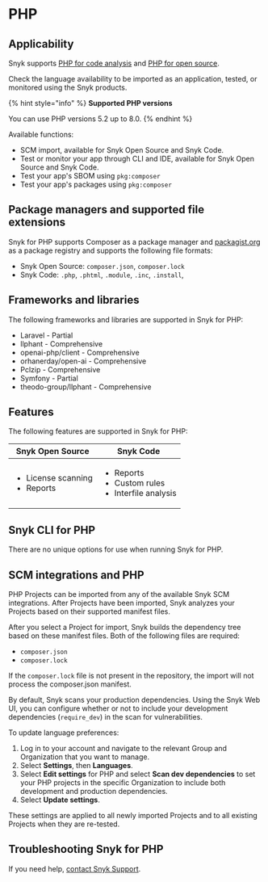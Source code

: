 # PHP

## Applicability

Snyk supports [PHP for code analysis](php-for-code-analysis.md) and [PHP for open source](php-for-open-source.md).

Check the language availability to be imported as an application, tested, or monitored using the Snyk products.&#x20;

{% hint style="info" %}
**Supported PHP versions**

You can use PHP versions 5.2 up to 8.0.
{% endhint %}

Available functions:

* SCM import, available for Snyk Open Source and Snyk Code.&#x20;
* Test or monitor your app through CLI and IDE, available for Snyk Open Source and Snyk Code.
* Test your app's SBOM using `pkg:composer`&#x20;
* Test your app's packages using `pkg:composer`

## Package managers and supported file extensions

Snyk for PHP supports Composer as a package manager and [packagist.org](https://packagist.org/) as a package registry and supports the following file formats:

* Snyk Open Source: `composer.json`, `composer.lock`
* Snyk Code: `.php`, `.phtml`, `.module`, `.inc`, `.install`,

## Frameworks and libraries

The following frameworks and libraries are supported in Snyk for PHP:&#x20;

* Laravel - Partial&#x20;
* llphant - Comprehensive&#x20;
* openai-php/client - Comprehensive&#x20;
* orhanerday/open-ai - Comprehensive&#x20;
* Pclzip - Comprehensive&#x20;
* Symfony - Partial&#x20;
* theodo-group/llphant - Comprehensive

## Features

The following features are supported in Snyk for PHP:

| Snyk Open Source                                    | Snyk Code                                                                  |
| --------------------------------------------------- | -------------------------------------------------------------------------- |
| <ul><li>License scanning </li><li>Reports</li></ul> | <ul><li>Reports</li><li>Custom rules </li><li>Interfile analysis</li></ul> |

## Snyk CLI for PHP

There are no unique options for use when running Snyk for PHP.

## SCM integrations and PHP

PHP Projects can be imported from any of the available Snyk SCM integrations. After Projects have been imported, Snyk analyzes your Projects based on their supported manifest files.

After you select a Project for import, Snyk builds the dependency tree based on these manifest files. Both of the following files are required:

* `composer.json`
* `composer.lock`

If the `composer.lock` file is not present in the repository, the import will not process the composer.json manifest.

By default, Snyk scans your production dependencies. Using the Snyk Web UI, you can configure whether or not to include your development dependencies (`require_dev`) in the scan for vulnerabilities.

To update language preferences:

1. Log in to your account and navigate to the relevant Group and Organization that you want to manage.
2. Select **Settings**, then **Languages**.
3. Select **Edit settings** for PHP and select **Scan dev dependencies** to set your PHP projects in the specific Organization to include both development and production dependencies.
4. Select **Update settings**.

These settings are applied to all newly imported Projects and to all existing Projects when they are re-tested.

## Troubleshooting Snyk for PHP

If you need help, [contact Snyk Support](https://support.snyk.io/hc/en-us).&#x20;

